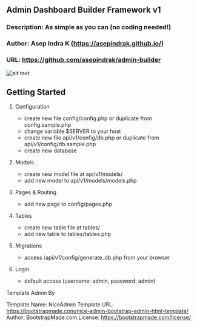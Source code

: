 ## Admin Dashboard Builder Framework v1

### Description: As simple as you can (no coding needed!)

### Author: Asep Indra K (https://asepindrak.github.io/)

### URL: https://github.com/asepindrak/admin-builder

![alt text](https://repository-images.githubusercontent.com/623568846/f06d1708-2e50-49e4-b8ab-8da8ac8dc637)

## Getting Started

1. Configuration

   - create new file config/config.php or duplicate from config.sample.php
   - change variable $SERVER to your host
   - create new file api/v1/config/db.php or duplicate from api/v1/config/db.sample.php
   - create new database

2. Models

   - create new model file at api/v1/models/
   - add new model to api/v1/models/models.php

3. Pages & Routing

   - add new page to config/pages.php

4. Tables

   - create new table file at tables/
   - add new table to tables/tables.php

5. Migrations

   - access /api/v1/config/generate_db.php from your browser

6. Login
   - default access (username: admin, password: admin)

Template Admin By

Template Name: NiceAdmin
Template URL: https://bootstrapmade.com/nice-admin-bootstrap-admin-html-template/
Author: BootstrapMade.com
License: https://bootstrapmade.com/license/
